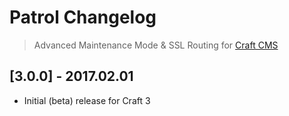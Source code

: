 # Patrol Changelog
> Advanced Maintenance Mode & SSL Routing for [Craft CMS](http://craftcms.com)

## [3.0.0] - 2017.02.01
- Initial (beta) release for Craft 3

